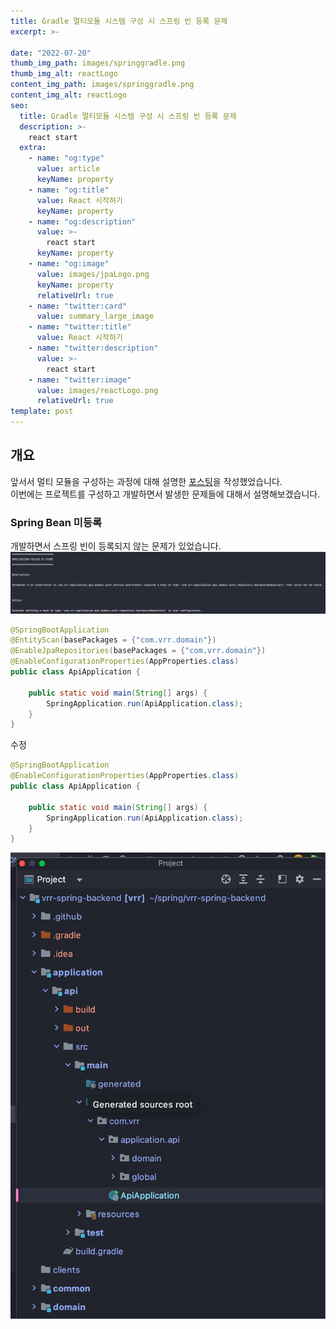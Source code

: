 ```yaml
---
title: Gradle 멀티모듈 시스템 구성 시 스프링 빈 등록 문제 
excerpt: >-

date: "2022-07-20"
thumb_img_path: images/springgradle.png
thumb_img_alt: reactLogo
content_img_path: images/springgradle.png
content_img_alt: reactLogo
seo:
  title: Gradle 멀티모듈 시스템 구성 시 스프링 빈 등록 문제
  description: >-
    react start
  extra:
    - name: "og:type"
      value: article
      keyName: property
    - name: "og:title"
      value: React 시작하기
      keyName: property
    - name: "og:description"
      value: >-
        react start
      keyName: property
    - name: "og:image"
      value: images/jpaLogo.png
      keyName: property
      relativeUrl: true
    - name: "twitter:card"
      value: summary_large_image
    - name: "twitter:title"
      value: React 시작하기
    - name: "twitter:description"
      value: >-
        react start
    - name: "twitter:image"
      value: images/reactLogo.png
      relativeUrl: true
template: post
---
```



## 개요
앞서서 멀티 모듈을 구성하는 과정에 대해 설명한 [포스팅](./gradle-multi-module-dependency-manage.md)을 작성했었습니다.  
이번에는 프로젝트를 구성하고 개발하면서 발생한 문제들에 대해서 설명해보겠습니다.

### Spring Bean 미등록
개발하면서 스프링 빈이 등록되지 않는 문제가 있었습니다.
![](images/2022-07-20-23-41-44.png)
```java
@SpringBootApplication
@EntityScan(basePackages = {"com.vrr.domain"})
@EnableJpaRepositories(basePackages = {"com.vrr.domain"})
@EnableConfigurationProperties(AppProperties.class)
public class ApiApplication {

    public static void main(String[] args) {
        SpringApplication.run(ApiApplication.class);
    }
}
```


수정
```java
@SpringBootApplication
@EnableConfigurationProperties(AppProperties.class)
public class ApiApplication {

    public static void main(String[] args) {
        SpringApplication.run(ApiApplication.class);
    }
}
```
![](images/2022-07-20-23-43-17.png)